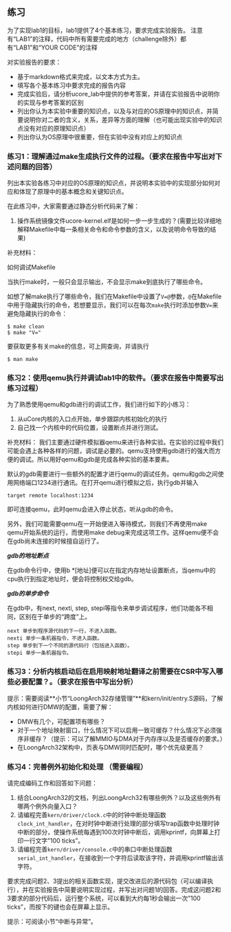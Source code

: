 ## 练习
为了实现lab1的目标，lab1提供了4个基本练习，要求完成实验报告。
注意有“LAB1”的注释，代码中所有需要完成的地方（challenge除外）都有“LAB1”和“YOUR CODE”的注释

对实验报告的要求：
 - 基于markdown格式来完成，以文本方式为主。
 - 填写各个基本练习中要求完成的报告内容
 - 完成实验后，请分析ucore_lab中提供的参考答案，并请在实验报告中说明你的实现与参考答案的区别
 - 列出你认为本实验中重要的知识点，以及与对应的OS原理中的知识点，并简要说明你对二者的含义，关系，差异等方面的理解（也可能出现实验中的知识点没有对应的原理知识点）
 - 列出你认为OS原理中很重要，但在实验中没有对应上的知识点

### 练习1：理解通过make生成执行文件的过程。（要求在报告中写出对下述问题的回答）

列出本实验各练习中对应的OS原理的知识点，并说明本实验中的实现部分如何对应和体现了原理中的基本概念和关键知识点。
 
在此练习中，大家需要通过静态分析代码来了解：

1. 操作系统镜像文件ucore-kernel.elf是如何一步一步生成的？(需要比较详细地解释Makefile中每一条相关命令和命令参数的含义，以及说明命令导致的结果)

补充材料：

如何调试Makefile

当执行make时，一般只会显示输出，不会显示make到底执行了哪些命令。

如想了解make执行了哪些命令，我们在Makefile中设置了`V=@`参数，`@`在Makefile中用于隐藏执行的命令，若想要显示，我们可以在每次`make`执行时添加参数`V=`来避免隐藏执行的命令：

	$ make clean
	$ make "V="

要获取更多有关make的信息，可上网查询，并请执行

	$ man make

### 练习2：使用qemu执行并调试lab1中的软件。（要求在报告中简要写出练习过程）

为了熟悉使用qemu和gdb进行的调试工作，我们进行如下的小练习：

1. 从uCore内核的入口点开始，单步跟踪内核初始化的执行
2. 自己找一个内核中的代码位置，设置断点并进行测试。

补充材料：
我们主要通过硬件模拟器qemu来进行各种实验。在实验的过程中我们可能会遇上各种各样的问题，调试是必要的。qemu支持使用gdb进行的强大而方便的调试。所以用好qemu和gdb是完成各种实验的基本要素。

默认的gdb需要进行一些额外的配置才进行qemu的调试任务。qemu和gdb之间使用网络端口1234进行通讯。在打开qemu进行模拟之后，执行gdb并输入

	target remote localhost:1234

即可连接qemu，此时qemu会进入停止状态，听从gdb的命令。

另外，我们可能需要qemu在一开始便进入等待模式，则我们不再使用make qemu开始系统的运行，而使用make debug来完成这项工作。这样qemu便不会在gdb尚未连接的时候擅自运行了。

***gdb的地址断点***

在gdb命令行中，使用b *[地址]便可以在指定内存地址设置断点，当qemu中的cpu执行到指定地址时，便会将控制权交给gdb。

***gdb的单步命令***

在gdb中，有next, nexti, step, stepi等指令来单步调试程序，他们功能各不相同，区别在于单步的“跨度”上。

	next 单步到程序源代码的下一行，不进入函数。
	nexti 单步一条机器指令，不进入函数。
	step 单步到下一个不同的源代码行（包括进入函数）。
	stepi 单步一条机器指令。


### 练习3：分析内核启动后在启用映射地址翻译之前需要在CSR中写入哪些必要配置？。（要求在报告中写出分析）

提示：需要阅读**小节“LoongArch32存储管理”**和kern/init/entry.S源码，了解内核如何进行DMW的配置，需要了解：
 - DMW有几个，可配置项有哪些？
 - 对于一个地址映射窗口，什么情况下可以启用一致可缓存？什么情况下必须强序非缓存？（提示：可以了解MMIO与DMA对于内存序以及是否缓存的要求。）
 - 在LoongArch32架构中，页表与DMW同时匹配时，哪个优先级更高？


### 练习4：完善例外初始化和处理 （需要编程）

请完成编码工作和回答如下问题：

1. 结合LoongArch32的文档，列出LoongArch32有哪些例外？以及这些例外有哪两个例外向量入口？
2. 请编程完善`kern/driver/clock.c`中的时钟中断处理函数`clock_int_handler`，在对时钟中断进行处理的部分填写trap函数中处理时钟中断的部分，使操作系统每遇到100次时钟中断后，调用kprintf，向屏幕上打印一行文字”100 ticks”。
3. 请编程完善`kern/driver/console.c`中的串口中断处理函数`serial_int_handler`，在接收到一个字符后读取该字符，并调用kprintf输出该字符。


要求完成问题2、3提出的相关函数实现，提交改进后的源代码包（可以编译执行），并在实验报告中简要说明实现过程，并写出对问题1的回答。完成这问题2和3要求的部分代码后，运行整个系统，可以看到大约每1秒会输出一次”100 ticks”，而按下的键也会在屏幕上显示。



提示：可阅读小节“中断与异常”。
